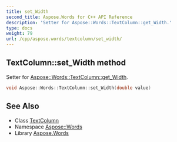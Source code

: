 ```yaml
---
title: set_Width
second_title: Aspose.Words for C++ API Reference
description: 'Setter for Aspose::Words::TextColumn::get_Width.'
type: docs
weight: 79
url: /cpp/aspose.words/textcolumn/set_width/
---
```

## TextColumn::set_Width method


Setter for [Aspose::Words::TextColumn::get_Width](../get_width/).

```cpp
void Aspose::Words::TextColumn::set_Width(double value)
```

## See Also

* Class [TextColumn](../)
* Namespace [Aspose::Words](../../)
* Library [Aspose.Words](../../../)
